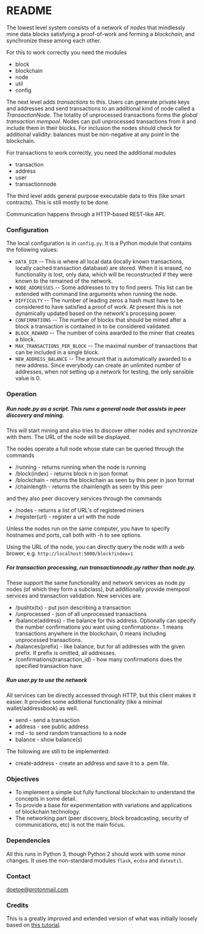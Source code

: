 # README #

The lowest level system consists of a network of *nodes* that mindlessly mine data blocks satisfying a proof-of-work and forming a *blockchain*, and synchronize these among each other.

For this to work correctly you need the modules

* block
* blockchain
* node
* util
* config

The next level adds *transactions* to this. Users can generate private keys and addresses and send transactions to an additional kind of node called a *TransactionNode*. The totality of unprocessed transactions forms the *global transaction mempool*. Nodes can pull unprocessed transactions from it and include them in their blocks. For inclusion the nodes should check for additional validity: balances must be non-negative at any point in the blockchain.

For transactions to work correctly, you need the additional modules

* transaction
* address
* user
* transactionnode

The third level adds general purpose executable data to this (like smart contracts). This is still mostly to be done.

Communication happens through a HTTP-based REST-like API.

### Configuration ###

The local configuration is in `config.py`. It is a Python module that contains the following values:

* `DATA_DIR`         -- This is where all local data (locally known transactions, locally cached transaction database) are stored. When it is erased, no functionality is lost, only data, which will be reconstructed if they were known to the remained of the network.
* `NODE_ADDRESSES`   -- Some addresses to try to find peers. This list can be extended with command line arguments when running the node.
* `DIFFICULTY`       -- The number of leading zeros a hash must have to be considered to have satisfied a proof of work. At present this is not dynamically updated based on the network's processing power.
* `CONFIRMATIONS`    -- The number of blocks that should be mined after a block a transaction is contained in to be considered validated.
* `BLOCK_REWARD`     -- The number of coins awarded to the miner that creates a block.
* `MAX_TRANSACTIONS_PER_BLOCK`  -- The maximal number of transactions that can be included in a single block.
* `NEW_ADDRESS_BALANCE`  -- The amount that is automatically awarded to a new address. Since everybody can create an unlimited number of addresses, when not setting up a network for testing, the only sensible value is 0.

### Operation ###

##### Run node.py as a script. This runs a general node that assists in peer discovery and mining.

This will start mining and also tries to discover other nodes and synchronize with them. The URL of the node will be displayed.

The nodes operate a full node whose state can be queried through the commands
  
  * /running      - returns running when the node is running
  * /block(index) - returns block n in json format
  * /blockchain   - returns the blockchain as seen by this peer in json format
  * /chainlength  - returns the chainlength as seen by this peer

and they also peer discovery services through the commands

  * /nodes           - returns a list of URL's of registered miners
  * /register(url)   - register a url with the node

Unless the nodes run on the same computer, you have to specify hostnames and ports, call both with -h to see options.

Using the URL of the node, you can directly query the node with a web brower, e.g. `http://localhost:5000/block?index=1`

##### For transaction processing, run transactionnode.py rather than node.py.

These support the same functionality and network services as node.py nodes (of which they form a subclass), but additionally provide mempool services and transaction validation. New services are

* /pushtx(tx)       - put json describing a transaction
* /unprocessed      - json of all unprocessed transactions
* /balance(address) - the balance for this address. Optionally can specify the number confirmations you want using confirmations=<n>. 
		      1 means transactions anywhere in the blockchain, 0 means including unprocessed transactions.
* /balances(prefix) - like balance, but for all addresses with the given prefix. If prefix is omitted, all addresses.
* /confirmations(transaction_id)  - how many confirmations does the specified transaction have

##### Run user.py to use the network

All services can be directly accessed through HTTP, but this client makes it easier. It provides some additional functionality (like a minimal wallet/addressbook) as well.

* send              - send a transaction
* address           - see public address
* rnd               - to send random transactions to a node
* balance           - show balance(s)

The following are still to be implemented:

* create-address    - create an address and save it to a .pem file.

### Objectives ###

* To implement a simple but fully functional blockchain to understand the concepts in some detail.
* To provide a base for experimentation with variations and applications of blockchain technology.
* The networking part (peer discovery, block broadcasting, security of communications, etc) is not the main focus. 

### Dependencies ###

All this runs in Python 3, though Python 2 should work with some minor changes. It uses the non-standard modules `flask`, `ecdsa` and `dateutil`.

### Contact ###

doetoe@protonmail.com

### Credits ###
This is a greatly improved and extended version of what was initially loosely based on [this tutorial](https://bigishdata.com/2017/10/17/write-your-own-blockchain-part-1-creating-storing-syncing-displaying-mining-and-proving-work/).
